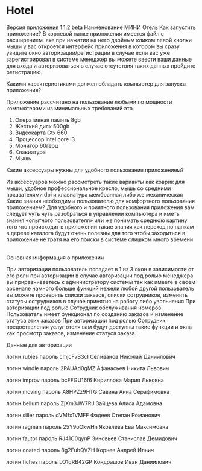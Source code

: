 # Hotel
Версия приложения 1.1.2 beta Наименование МИНИ Отель
Как запустить приложение?
В корневой папке приложения имеется файл с расширением .exe при нажатии на него двойным кликом левой кнопки мыши у вас откроется интерфейс приложения в котором вы сразу увидите окно авторизации/регистрации в случае если вас уже зарегистрировал в системе менеджер вы можете ввести ваши данные для входа и авторизоваться в случае отсутствия таких данных пройдите регистрацию.
 

Какими характеристиками должен обладать компьютер для запуска приложения?

Приложение рассчитано на пользование любыми по мощности компьютерами из минимальных требований это
1.	Оперативная память 8gb
2.	Жесткий диск 500gb
3.	Видеокарта Gtx 660 
4.	Процессор intel core i3 
5.	Монитор 60герц
6.	Клавиатура
7.	Мышь

Какие аксессуары нужны для удобного пользования приложением?

Из аксессуаров можно рассмотреть такие варианты как коврик для мыши, удобное профессиональное кресло, мышь со средними показателями dpi и клавиатура мембранная либо же механическая  
Какие знания необходимы пользователю для комфортного пользования приложением?
Для удобного и приятного пользования приложения вам следует чуть чуть разобраться в управлении компьютера и иметь знания «опытного пользователя» или же понимать среднюю картину того что происходит в приложении такие знания как переход по папкам в дереве каталога будут очень полезны для того чтобы заходиться в приложение не тратя на его поиски в системе слишком много времени
 

Основная информация о приложении

При авторизации пользователь попадает в 1 из 3 окон в зависимости от его роли при авторизации в случае авторизации под ролью менеджера вы приравниваетесь к администратору системы так как имеете в своем арсенале намного больше функций нежели любой другой пользователь вы можете проверять списки заказов, списки сотрудников, изменять статусы сотрудников в случае принятия на работу либо увольнения
При авторизации под ролью Сотрудник обслуживания номеров 
Пользователь имеет функционал по созданию заказов и изменение статуса этих заказов 
При авторизации под ролью Сотрудник предоставления услуг отеля вам будут доступны такие функции и окна как просмотр заказов, изменение статуса заказа. 

Данные для авторизации

логин	rubies пароль	cmjcFvB3cI	Селиванов	Николай	Даниилович

логин	windle пароль	2PAUAd0gMZ Афанасьев	Никита	Львович	

логин	improv пароль	bcFFGU16f6 Кириллова	Мария	Львовна	

логин	moving пароль	A8HPZz9HTG	Савина	Анна	Серафимовна	

логин	bellum пароль	ZjXm3JW7RJ	Зайцева	Алиса	Адамовна	

логин	siller пароль	dVMfx1VMFF	Фадеев	Степан	Романович	

логин	ragman пароль	25Y9oOkwHn	Яковлева	Ева	Максимовна	

логин	fautor пароль	RJ41C0qynP	Зиновьев	Станислав	Демидович	

логин coated пароль	8g2FubQVZH	Корнев	Андрей	Ильич	

логин	fiches пароль	LO1qRB42GP	Кондрашов	Иван	Даниилович	

